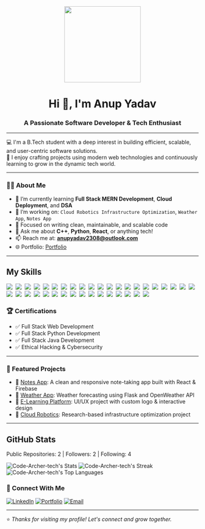 <div align="center">
  <img height="200" src="https://media.giphy.com/media/M9gbBd9nbDrOTu1Mqx/giphy.gif"  />
</div>

###



###

<h1 align="center">Hi 👋, I'm Anup Yadav</h1>
<h3 align="center">A Passionate Software Developer & Tech Enthusiast</h3>

---

💻 I'm a B.Tech student with a deep interest in building efficient, scalable, and user-centric software solutions.  
🔧 I enjoy crafting projects using modern web technologies and continuously learning to grow in the dynamic tech world.

---

### 🧑‍💻 About Me

- 🌱 I’m currently learning **Full Stack MERN Development**, **Cloud Deployment**, and **DSA**
- 🔭 I’m working on: `Cloud Robotics Infrastructure Optimization`, `Weather App`, `Notes App`
- 🎯 Focused on writing clean, maintainable, and scalable code
- 💬 Ask me about **C++**, **Python**, **React**, or anything tech!
- 📫 Reach me at: **anupyadav2308@outlook.com**
- 🌐 Portfolio: [Portfolio](https://your-portfolio-link.com)

---


## My Skills

<img src="https://img.shields.io/badge/C-00599C?logo=c&logoColor=white"> 
<img src="https://img.shields.io/badge/C++-%2300599C.svg?logo=c%2B%2B&logoColor=white"> 
<img src="https://img.shields.io/badge/Python-3776AB?logo=python&logoColor=fff"> 
<img src="https://img.shields.io/badge/Java-%23ED8B00.svg?logo=openjdk&logoColor=white"> 
<img src="https://img.shields.io/badge/TypeScript-3178C6?logo=typescript&logoColor=fff"> 
<img src="https://img.shields.io/badge/XML-767C52?logo=xml&logoColor=fff"> 
<img src="https://img.shields.io/badge/HTML-%23E34F26.svg?logo=html5&logoColor=white"> 
<img src="https://img.shields.io/badge/CSS-1572B6?logo=css3&logoColor=fff"> 
<img src="https://img.shields.io/badge/JavaScript-F7DF1E?logo=javascript&logoColor=000"> 
<img src="https://img.shields.io/badge/.NET-512BD4?logo=dotnet&logoColor=fff"> 
<img src="https://img.shields.io/badge/Anaconda-44A833?logo=anaconda&logoColor=fff"> 
<img src="https://img.shields.io/badge/Angular-%23DD0031.svg?logo=angular&logoColor=white"> 
<img src="https://img.shields.io/badge/Django-%23092E20.svg?logo=django&logoColor=white"> 
<img src="https://img.shields.io/badge/Flask-000?logo=flask&logoColor=fff"> 
<img src="https://img.shields.io/badge/FastAPI-009485.svg?logo=fastapi&logoColor=white"> 
<img src="https://img.shields.io/badge/Docker-2496ED?logo=docker&logoColor=fff"> 
<img src="https://img.shields.io/badge/Three.js-000?logo=threedotjs&logoColor=fff"> 
<img src="https://img.shields.io/badge/Tailwind%20CSS-%2338B2AC.svg?logo=tailwind-css&logoColor=white"> 
<img src="https://img.shields.io/badge/Sass-C69?logo=sass&logoColor=fff"> 
<img src="https://img.shields.io/badge/Google%20Cloud-%234285F4.svg?logo=google-cloud&logoColor=white"> 
<img src="https://img.shields.io/badge/AWS-%23FF9900.svg?logo=amazon-web-services&logoColor=white"> 
<img src="https://img.shields.io/badge/Firebase-039BE5?logo=Firebase&logoColor=white"> 
<img src="https://img.shields.io/badge/Vercel-%23000000.svg?logo=vercel&logoColor=white"> 
<img src="https://img.shields.io/badge/MongoDB-%234ea94b.svg?logo=mongodb&logoColor=white"> 
<img src="https://img.shields.io/badge/MySQL-4479A1?logo=mysql&logoColor=fff"> 
<img src="https://img.shields.io/badge/Postgres-%23316192.svg?logo=postgresql&logoColor=white"> 
<img src="https://img.shields.io/badge/SQLite-%2307405e.svg?logo=sqlite&logoColor=white"> 
<img src="https://img.shields.io/badge/ChatGPT-74aa9c?logo=openai&logoColor=white"> 
<img src="https://img.shields.io/badge/GitHub%20Copilot-000?logo=githubcopilot&logoColor=fff"> 
<img src="https://img.shields.io/badge/Google%20Assistant-4285F4?logo=googleassistant&logoColor=fff"> 
<img src="https://img.shields.io/badge/Google%20Gemini-886FBF?logo=googlegemini&logoColor=fff"> 
<img src="https://img.shields.io/badge/GitHub-%23121011.svg?logo=github&logoColor=white"> 
<img src="https://img.shields.io/badge/GitLab-FC6D26?logo=gitlab&logoColor=fff"> 
<img src="https://img.shields.io/badge/Yarn-2C8EBB?logo=yarn&logoColor=fff"> 
<img src="https://img.shields.io/badge/npm-CB3837?logo=npm&logoColor=fff"> 
<img src="https://img.shields.io/badge/PyPI-3775A9?logo=pypi&logoColor=fff"> 
<img src="https://img.shields.io/badge/pnpm-F69220?logo=pnpm&logoColor=fff"> 


### 🏆 Certifications

- ✅ Full Stack Web Development  
- ✅ Full Stack Python Development  
- ✅ Full Stack Java Development  
- ✅ Ethical Hacking & Cybersecurity

---

### 📂 Featured Projects

- 🔹 [Notes App](https://github.com/your-username/notes-app): A clean and responsive note-taking app built with React & Firebase  
- 🔹 [Weather App](https://github.com/your-username/weather-app): Weather forecasting using Flask and OpenWeather API  
- 🔹 [E-Learning Platform](https://github.com/your-username/elementary-elearning): UI/UX project with custom logo & interactive design  
- 🔹 [Cloud Robotics](https://github.com/your-username/cloud-robotics): Research-based infrastructure optimization project

---
## GitHub Stats
Public Repositories: 2  | Followers: 2  | Following: 4

![Code-Archer-tech's Stats](https://github-readme-stats.vercel.app/api?username=Code-Archer-tech&theme=highcontrast&show_icons=true&hide_border=false&count_private=true)
![Code-Archer-tech's Streak](https://github-readme-streak-stats.herokuapp.com/?user=Code-Archer-tech&theme=highcontrast&hide_border=false)
![Code-Archer-tech's Top Languages](https://github-readme-stats.vercel.app/api/top-langs/?username=Code-Archer-tech&theme=highcontrast&show_icons=true&hide_border=false&layout=compact)


###


### 🤝 Connect With Me

[![LinkedIn](https://img.shields.io/badge/LinkedIn-blue?style=flat&logo=linkedin&logoColor=white)](https://www.linkedin.com/in/anupy)
[![Portfolio](https://img.shields.io/badge/Portfolio-black?style=flat&logo=github&logoColor=white)](https://Portfolio)
[![Email](https://img.shields.io/badge/Email-D14836?style=flat&logo=gmail&logoColor=white)](mailto:anupyadav2308@outlook.com)

---

⭐️ *Thanks for visiting my profile! Let's connect and grow together.*













